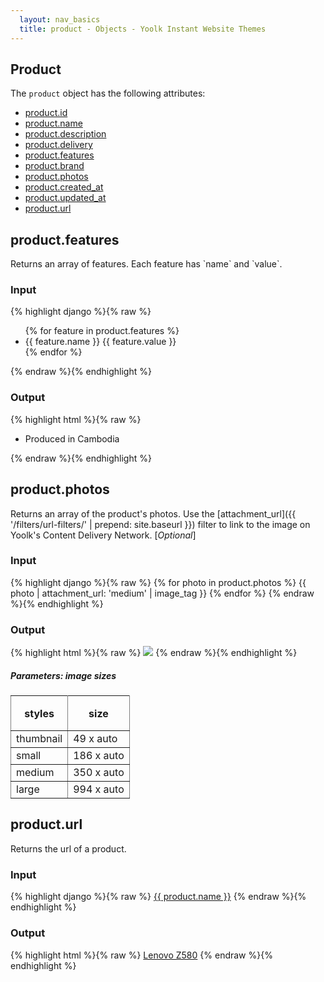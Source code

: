 ```yaml
---
  layout: nav_basics
  title: product - Objects - Yoolk Instant Website Themes
---
```


<h2 class="section-title">Product</h2>

The <code>product</code> object has the following attributes:

<div class="panel">
  <div class="panel-body">
    <ul>
      <li>
        <a href="#id">product.id</a>
      </li>
      <li>
        <a href="#name">product.name</a>
      </li>
      <li>
        <a href="#description">product.description</a>
      </li>
      <li>
        <a href="#delivery">product.delivery</a>
      </li>
      <li>
        <a href="#features">product.features</a>
      </li>
      <li>
        <a href="#brand">product.brand</a>
      </li>
      <li>
        <a href="#photos">product.photos</a>
      </li>
      <li>
        <a href="#created_at">product.created_at</a>
      </li>
      <li>
        <a href="#updated_at">product.updated_at</a>
      </li>
      <li>
        <a href="#url">product.url</a>
      </li>
    </ul>
  </div>
</div>

<h2 class="tags" id="features">product.features</h2>
Returns an array of features. Each feature has `name` and `value`.

<div class="panel">
  <div class="panel-header">
    <h3>Input</h3>
  </div>
  <div class="panel-body">
{% highlight django %}{% raw %}
<ul>
  {% for feature in product.features %}
    <li>
      <span>{{ feature.name }}</span>
      <span>{{ feature.value }}</span>
    </li>
  {% endfor %}
</ul>
{% endraw %}{% endhighlight %}
  </div>
</div>

<div class="panel">
  <div class="panel-header">
    <h3>Output</h3>
  </div>
  <div class="panel-body">
{% highlight html %}{% raw %}
<ul>
  <li>
    <span>Produced in</span>
    <span>Cambodia</span>
  </li>
</ul>
{% endraw %}{% endhighlight %}
  </div>
</div>

<h2 class="tags" id="photos">product.photos</h2>

Returns an array of the product's photos. Use the [attachment_url]({{ '/filters/url-filters/' | prepend: site.baseurl }}) filter to link to the image on Yoolk's Content Delivery Network. [*Optional*]

<div class="panel">
  <div class="panel-header">
    <h3>Input</h3>
  </div>
  <div class="panel-body">
{% highlight django %}{% raw %}
{% for photo in product.photos %}
  {{ photo | attachment_url: 'medium' | image_tag }}
{% endfor %}
{% endraw %}{% endhighlight %}
  </div>
</div>

<div class="panel">
  <div class="panel-header">
    <h3>Output</h3>
  </div>
  <div class="panel-body">
{% highlight html %}{% raw %}
<img src="http://s-yoolk-images1.yoolk.com/kh/product_images/medium/1367097277/1250047?1367097277" />
{% endraw %}{% endhighlight %}
  </div>
</div>

<h5 class="sub-section-title">
  Parameters: image sizes
</h5>
<table class="table" rules="all" frame="void">
  <tr>
    <th height="56">styles</th>
    <th>size</th>
  </tr>
  <tr>
    <td>thumbnail</td>
    <td>49 x auto</td>
  </tr>
  <tr>
    <td>small</td>
    <td>186 x auto</td>
  </tr>
  <tr>
    <td>medium</td>
    <td>350 x auto</td>
  </tr>
  <tr>
    <td>large</td>
    <td>994 x auto</td>
  </tr>
</table>

<h2 class="tags" id="url">product.url</h2>

Returns the url of a product.

<div class="panel">
  <div class="panel-header">
    <h3>Input</h3>
  </div>
  <div class="panel-body">
{% highlight django %}{% raw %}
<a href="{{ product.url }}">{{ product.name }}</a>
{% endraw %}{% endhighlight %}
  </div>
</div>

<div class="panel">
  <div class="panel-header">
    <h3>Output</h3>
  </div>
  <div class="panel-body">
{% highlight html %}{% raw %}
<a href="/products/9200-pc-laptops-netbooks/3852-lenovo-z580">Lenovo Z580</a>
{% endraw %}{% endhighlight %}
  </div>
</div>